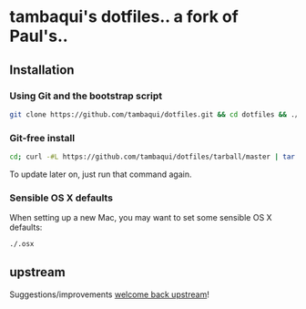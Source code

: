 # tambaqui's dotfiles.. a fork of Paul's..

## Installation

### Using Git and the bootstrap script

```bash
git clone https://github.com/tambaqui/dotfiles.git && cd dotfiles && ./bootstrap.sh
```

### Git-free install

```bash
cd; curl -#L https://github.com/tambaqui/dotfiles/tarball/master | tar -xzv --strip-components 1 --exclude={README.md,bootstrap.sh}
```

To update later on, just run that command again.

### Sensible OS X defaults

When setting up a new Mac, you may want to set some sensible OS X defaults:

```bash
./.osx
```

## upstream

Suggestions/improvements
[welcome back upstream](https://github.com/tambaqui/dotfiles/issues)!
